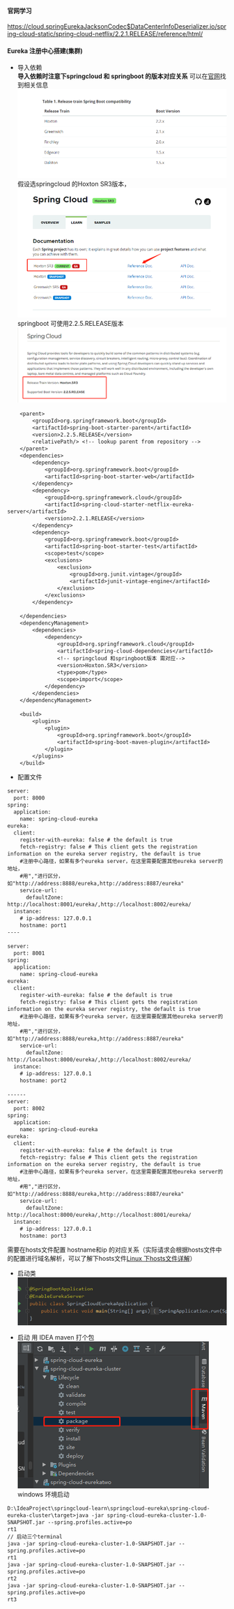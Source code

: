 
#### 官网学习
https://cloud.springEurekaJacksonCodec$DataCenterInfoDeserializer.io/spring-cloud-static/spring-cloud-netflix/2.2.1.RELEASE/reference/html/

#### Eureka 注册中心搭建(集群)
- 导入依赖  
**导入依赖时注意下springcloud 和 springboot 的版本对应关系** 可以在[官网](https://spring.io/projects/spring-cloud#learn)找到相关信息  
![](https://github.com/hutaoying/springcloud-learn/blob/master/springcloud-eureka/.README_images/%E7%89%88%E6%9C%AC%E5%AF%B9%E5%BA%94%E5%85%B3%E7%B3%BB.png)  
假设选springcloud 的Hoxton SR3版本，  
![](https://github.com/hutaoying/springcloud-learn/blob/master/springcloud-eureka/.README_images/f1aedd47.png)
springboot 可使用2.2.5.RELEASE版本  
![](https://github.com/hutaoying/springcloud-learn/blob/master/springcloud-eureka/.README_images/8cc69afe.png)

```
    <parent>
        <groupId>org.springframework.boot</groupId>
        <artifactId>spring-boot-starter-parent</artifactId>
        <version>2.2.5.RELEASE</version>
        <relativePath/> <!-- lookup parent from repository -->
    </parent>
    <dependencies>
        <dependency>
            <groupId>org.springframework.boot</groupId>
            <artifactId>spring-boot-starter-web</artifactId>
        </dependency>
        <dependency>
            <groupId>org.springframework.cloud</groupId>
            <artifactId>spring-cloud-starter-netflix-eureka-server</artifactId>
            <version>2.2.1.RELEASE</version>
        </dependency>
        <dependency>
            <groupId>org.springframework.boot</groupId>
            <artifactId>spring-boot-starter-test</artifactId>
            <scope>test</scope>
            <exclusions>
                <exclusion>
                    <groupId>org.junit.vintage</groupId>
                    <artifactId>junit-vintage-engine</artifactId>
                </exclusion>
            </exclusions>
        </dependency>

    </dependencies>
    <dependencyManagement>
        <dependencies>
            <dependency>
                <groupId>org.springframework.cloud</groupId>
                <artifactId>spring-cloud-dependencies</artifactId>
                <!-- springcloud 和springboot版本 需对应-->
                <version>Hoxton.SR3</version>
                <type>pom</type>
                <scope>import</scope>
            </dependency>
        </dependencies>
    </dependencyManagement>
    
    <build>
        <plugins>
            <plugin>
                <groupId>org.springframework.boot</groupId>
                <artifactId>spring-boot-maven-plugin</artifactId>
            </plugin>
        </plugins>
    </build>

```
- 配置文件
```
server:
  port: 8000
spring:
  application:
    name: spring-cloud-eureka
eureka:
  client:
    register-with-eureka: false # the default is true
    fetch-registry: false # This client gets the registration information on the eureka server registry, the default is true
    #注册中心路径，如果有多个eureka server，在这里需要配置其他eureka server的地址，
    #用","进行区分，如"http://address:8888/eureka,http://address:8887/eureka"
    service-url:
      defaultZone: http://localhost:8001/eureka/,http://localhost:8002/eureka/
  instance:
    # ip-address: 127.0.0.1
    hostname: port1
----

server:
  port: 8001
spring:
  application:
    name: spring-cloud-eureka
eureka:
  client:
    register-with-eureka: false # the default is true
    fetch-registry: false # This client gets the registration information on the eureka server registry, the default is true
    #注册中心路径，如果有多个eureka server，在这里需要配置其他eureka server的地址，
    #用","进行区分，如"http://address:8888/eureka,http://address:8887/eureka"
    service-url:
      defaultZone: http://localhost:8000/eureka/,http://localhost:8002/eureka/
  instance:
    # ip-address: 127.0.0.1
    hostname: port2

------
server:
  port: 8002
spring:
  application:
    name: spring-cloud-eureka
eureka:
  client:
    register-with-eureka: false # the default is true
    fetch-registry: false # This client gets the registration information on the eureka server registry, the default is true
    #注册中心路径，如果有多个eureka server，在这里需要配置其他eureka server的地址，
    #用","进行区分，如"http://address:8888/eureka,http://address:8887/eureka"
    service-url:
      defaultZone: http://localhost:8000/eureka/,http://localhost:8001/eureka/
  instance:
    # ip-address: 127.0.0.1
    hostname: port3

```
需要在hosts文件配置  hostname和ip 的对应关系（实际请求会根据hosts文件中的配置进行域名解析，可以了解下hosts文件[Linux 下hosts文件详解](https://www.cnblogs.com/quanjq/p/7737475.html)）

- 启动类  
![](https://github.com/hutaoying/springcloud-learn/blob/master/springcloud-eureka/.README_images/7ef0c14d.png)

- 启动
用 IDEA maven 打个包  
![](https://github.com/hutaoying/springcloud-learn/blob/master/springcloud-eureka/.README_images/83c40fcd.png)
windows 环境启动
```
D:\IdeaProject\springcloud-learn\springcloud-eureka\spring-cloud-eureka-cluster\target>java -jar spring-cloud-eureka-cluster-1.0-SNAPSHOT.jar --spring.profiles.active=po
rt1
// 启动三个terminal 
java -jar spring-cloud-eureka-cluster-1.0-SNAPSHOT.jar --spring.profiles.active=po
rt1
java -jar spring-cloud-eureka-cluster-1.0-SNAPSHOT.jar --spring.profiles.active=po
rt2
java -jar spring-cloud-eureka-cluster-1.0-SNAPSHOT.jar --spring.profiles.active=po
rt3



```